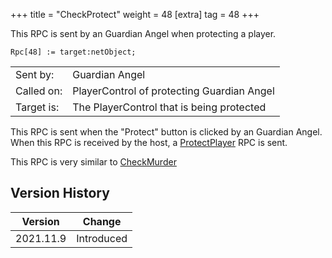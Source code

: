 +++
title = "CheckProtect"
weight = 48
[extra]
tag = 48
+++

This RPC is sent by an Guardian Angel when protecting a player.

<!-- more -->

```
Rpc[48] := target:netObject;
```

|            |                                            |
| ---------- | ------------------------------------------ |
| Sent by:   | Guardian Angel                             |
| Called on: | PlayerControl of protecting Guardian Angel |
| Target is: | The PlayerControl that is being protected  |

This RPC is sent when the "Protect" button is clicked by an Guardian Angel. When this RPC is received by the host, a [ProtectPlayer](@/networking/rpc/45_protectplayer.md) RPC is sent.

This RPC is very similar to [CheckMurder](@/networking/rpc/47_checkmurder.md)

## Version History

| Version   | Change     |
| --------- | ---------- |
| 2021.11.9 | Introduced |
